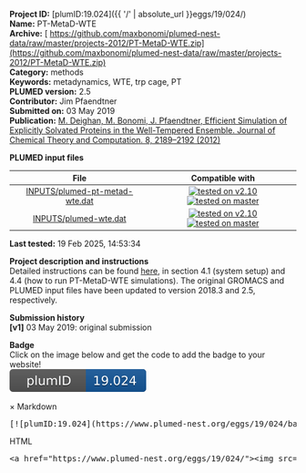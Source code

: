 **Project ID:** [plumID:19.024]({{ '/' | absolute_url }}eggs/19/024/)  
**Name:**  PT-MetaD-WTE  
**Archive:** [ https://github.com/maxbonomi/plumed-nest-data/raw/master/projects-2012/PT-MetaD-WTE.zip](https://github.com/maxbonomi/plumed-nest-data/raw/master/projects-2012/PT-MetaD-WTE.zip)  
**Category:**  methods  
**Keywords:**  metadynamics, WTE, trp cage, PT  
**PLUMED version:**  2.5  
**Contributor:**  Jim Pfaendtner  
**Submitted on:** 03 May 2019  
**Publication:** [M. Deighan, M. Bonomi, J. Pfaendtner, Efficient Simulation of Explicitly Solvated Proteins in the Well-Tempered Ensemble. Journal of Chemical Theory and Computation. 8, 2189–2192 (2012)](http://dx.doi.org/10.1021/ct300297t)  
  
**PLUMED input files**  
  
| File     | Compatible with |  
|:--------:|:--------:|  
| [INPUTS/plumed-pt-metad-wte.dat](./data/INPUTS/plumed-pt-metad-wte.dat.md) |  [![tested on v2.10](https://img.shields.io/badge/v2.10-failed-red.svg)](data/INPUTS/plumed-pt-metad-wte.dat.plumed.stderr) [![tested on master](https://img.shields.io/badge/master-failed-red.svg)](data/INPUTS/plumed-pt-metad-wte.dat.plumed_master.stderr) |  
| [INPUTS/plumed-wte.dat](./data/INPUTS/plumed-wte.dat.md) |  [![tested on v2.10](https://img.shields.io/badge/v2.10-passing-green.svg)](data/INPUTS/plumed-wte.dat.plumed.stderr) [![tested on master](https://img.shields.io/badge/master-passing-green.svg)](data/INPUTS/plumed-wte.dat.plumed_master.stderr) |  
  
**Last tested:**  19 Feb 2025, 14:53:34
  
**Project description and instructions**  
Detailed instructions can be found [here](http://dx.doi.org/10.1007/978-1-4939-1465-4_8), in section 4.1 (system setup) and 4.4 (how to run PT-MetaD-WTE simulations). The original GROMACS and PLUMED input files have been updated to version 2018.3 and 2.5, respectively. 

  
**Submission history**  
**[v1]** 03 May 2019: original submission  
  
**Badge**  
Click on the image below and get the code to add the badge to your website!  
<img src="./badge.svg" alt="plumeDnest:19.024" id="myBtn" class="badge">
<div id="myModal" class="modal">
  <div class="modal-content">
    <span class="close">&times;</span>
    Markdown<pre>[![plumID:19.024](https://www.plumed-nest.org/eggs/19/024/badge.svg)](https://www.plumed-nest.org/eggs/19/024/)</pre>
    HTML<pre>&lt;a href="https://www.plumed-nest.org/eggs/19/024/"&gt;&lt;img src="https://www.plumed-nest.org/eggs/19/024/badge.svg" alt="plumID:19.024"&gt;&lt;/a&gt;</pre>
  </div>
</div>

